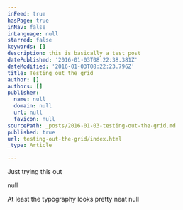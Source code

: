 ```yaml
---
inFeed: true
hasPage: true
inNav: false
inLanguage: null
starred: false
keywords: []
description: this is basically a test post
datePublished: '2016-01-03T08:22:38.381Z'
dateModified: '2016-01-03T08:22:23.796Z'
title: Testing out the grid
author: []
authors: []
publisher:
  name: null
  domain: null
  url: null
  favicon: null
sourcePath: _posts/2016-01-03-testing-out-the-grid.md
published: true
url: testing-out-the-grid/index.html
_type: Article

---
```

Just trying this out

null

At least the typography looks pretty neat
null